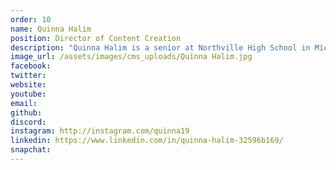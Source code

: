 ```yaml
---
order: 10
name: Quinna Halim
position: Director of Content Creation
description: "Quinna Halim is a senior at Northville High School in Michigan. At HAX, she is co-director of the Content Creation Team, where she oversees creation of guides and other HAXathon materials, along with serving as a member of Outreach. She is passionate about wielding tech for social good and hopes to explore her interests in computer science, urban planning, and entrepreneurship to create the future of mobility and explore new ways to connect physical/digital communities. Outside of HAX, you can find her writing for publications, nerding out over public transit and travel guides, crying over code, and obsessing over milk alternatives (not necessarily in that order)."
image_url: /assets/images/cms_uploads/Quinna Halim.jpg
facebook: 
twitter: 
website: 
youtube: 
email: 
github: 
discord: 
instagram: http://instagram.com/quinna19
linkedin: https://www.linkedin.com/in/quinna-halim-32596b169/
snapchat: 
---
```


